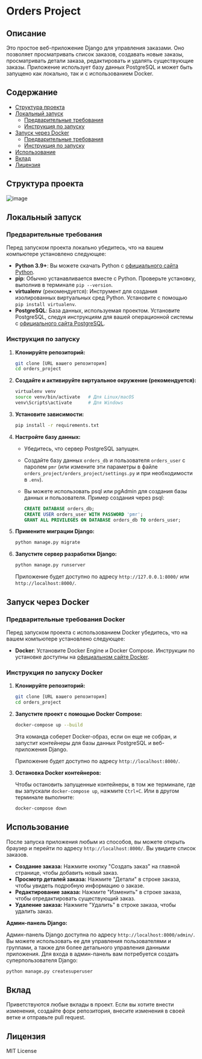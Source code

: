 # Orders Project

## Описание

Это простое веб-приложение Django для управления заказами. Оно позволяет просматривать список заказов, создавать новые заказы, просматривать детали заказа, редактировать и удалять существующие заказы. Приложение использует базу данных PostgreSQL и может быть запущено как локально, так и с использованием Docker.

## Содержание

- [Структура проекта](#структура-проекта)
- [Локальный запуск](#локальный-запуск)
  - [Предварительные требования](#предварительные-требования)
  - [Инструкция по запуску](#инструкция-по-запуску)
- [Запуск через Docker](#запуск-через-docker)
  - [Предварительные требования](#предварительные-требования-docker)
  - [Инструкция по запуску](#инструкция-по-запуску-docker)
- [Использование](#использование)
- [Вклад](#вклад)
- [Лицензия](#лицензия)

## Структура проекта

![image](https://github.com/user-attachments/assets/805db06f-c095-44d9-9c67-920990bff5b9)


## Локальный запуск

### Предварительные требования

Перед запуском проекта локально убедитесь, что на вашем компьютере установлено следующее:

- **Python 3.9+**: Вы можете скачать Python с [официального сайта Python](https://www.python.org/downloads/).
- **pip**: Обычно устанавливается вместе с Python. Проверьте установку, выполнив в терминале `pip --version`.
- **virtualenv** (рекомендуется): Инструмент для создания изолированных виртуальных сред Python. Установите с помощью `pip install virtualenv`.
- **PostgreSQL**: База данных, используемая проектом. Установите PostgreSQL, следуя инструкциям для вашей операционной системы с [официального сайта PostgreSQL](https://www.postgresql.org/download/).

### Инструкция по запуску

1.  **Клонируйте репозиторий:**

    ```bash
    git clone [URL вашего репозитория]
    cd orders_project
    ```

2.  **Создайте и активируйте виртуальное окружение (рекомендуется):**

    ```bash
    virtualenv venv
    source venv/bin/activate   # Для Linux/macOS
    venv\Scripts\activate      # Для Windows
    ```

3.  **Установите зависимости:**

    ```bash
    pip install -r requirements.txt
    ```

4.  **Настройте базу данных:**

    - Убедитесь, что сервер PostgreSQL запущен.
    - Создайте базу данных `orders_db` и пользователя `orders_user` с паролем `pmr` (или измените эти параметры в файле `orders_project/orders_project/settings.py` и при необходимости в `.env`).
    - Вы можете использовать psql или pgAdmin для создания базы данных и пользователя. Пример создания через psql:

      ```sql
      CREATE DATABASE orders_db;
      CREATE USER orders_user WITH PASSWORD 'pmr';
      GRANT ALL PRIVILEGES ON DATABASE orders_db TO orders_user;
      ```

5.  **Примените миграции Django:**

    ```bash
    python manage.py migrate
    ```

6.  **Запустите сервер разработки Django:**

    ```bash
    python manage.py runserver
    ```

    Приложение будет доступно по адресу `http://127.0.0.1:8000/` или `http://localhost:8000/`.

## Запуск через Docker

### Предварительные требования Docker

Перед запуском проекта с использованием Docker убедитесь, что на вашем компьютере установлено следующее:

- **Docker**: Установите Docker Engine и Docker Compose. Инструкции по установке доступны на [официальном сайте Docker](https://docs.docker.com/get-docker/).

### Инструкция по запуску Docker

1.  **Клонируйте репозиторий:**

    ```bash
    git clone [URL вашего репозитория]
    cd orders_project
    ```

2.  **Запустите проект с помощью Docker Compose:**

    ```bash
    docker-compose up --build
    ```

    Эта команда соберет Docker-образ, если он еще не собран, и запустит контейнеры для базы данных PostgreSQL и веб-приложения Django.

    Приложение будет доступно по адресу `http://localhost:8000/`.

3.  **Остановка Docker контейнеров:**

    Чтобы остановить запущенные контейнеры, в том же терминале, где вы запускали `docker-compose up`, нажмите `Ctrl+C`. Или в другом терминале выполните:

    ```bash
    docker-compose down
    ```

## Использование

После запуска приложения любым из способов, вы можете открыть браузер и перейти по адресу `http://localhost:8000/`. Вы увидите список заказов.

- **Создание заказа:** Нажмите кнопку "Создать заказ" на главной странице, чтобы добавить новый заказ.
- **Просмотр деталей заказа:** Нажмите "Детали" в строке заказа, чтобы увидеть подробную информацию о заказе.
- **Редактирование заказа:** Нажмите "Изменить" в строке заказа, чтобы отредактировать существующий заказ.
- **Удаление заказа:** Нажмите "Удалить" в строке заказа, чтобы удалить заказ.

**Админ-панель Django:**

Админ-панель Django доступна по адресу `http://localhost:8000/admin/`. Вы можете использовать ее для управления пользователями и группами, а также для более детального управления данными приложения. Для входа в админ-панель вам потребуется создать суперпользователя Django:

```bash
python manage.py createsuperuser
```

## Вклад

Приветствуются любые вклады в проект. Если вы хотите внести изменения, создайте форк репозитория, внесите изменения в своей ветке и отправьте pull request.

## Лицензия

MIT License
